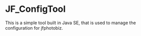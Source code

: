 # JF_ConfigTool
This is a simple tool built in Java SE, that is used to manage the configuration for jfphotobiz.
